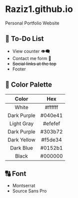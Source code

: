 # Raziz1.github.io
Personal Portfolio Website

## 📃 To-Do List
* View counter 👁️‍🗨️
* Contact me form 📧
* <s>Social links at the top</s>
* Footer

## 🎨 Color Palette
| Color  | Hex |
|  :---: |  :---: |
| White  | #ffffff  |
| Dark Purple  | #040e41  |
| Light Gray  | #efefef  |
| Dark Purple  | #303b72  |
| Dark Yellow  | #f5de34  |
| Dark Blue  | #0152b1  |
| Black  | #000000  |

## 🔠 Font
* Montserrat
* Source Sans Pro
